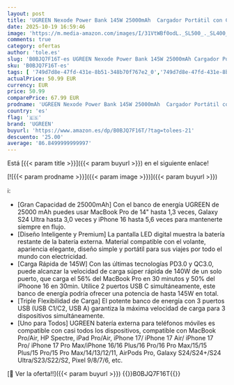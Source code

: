 ```yaml
---
layout: post
title: 'UGREEN Nexode Power Bank 145W 25000mAh  Cargador Portátil con Carga Rápida 140W con Pantalla  Batería Externa Compatible con MacBook iPad  iPhone 17 Pro MAX Air 16 15 Plus Pro MAX  Galaxy S25/S24'
date: 2025-10-19 16:59:46
image: 'https://m.media-amazon.com/images/I/31VtWBf0odL._SL500_._SL400_.jpg'
comments: true
category: ofertas
author: 'tole.es'
slug: 'B0BJQ7F16T-es UGREEN Nexode Power Bank 145W 25000mAh Cargador Portátil...'
sku: 'B0BJQ7F16T-es'
tags: [ '749d7d8e-47fd-431e-8b51-348b70f767e2_0','749d7d8e-47fd-431e-8b51-348b70f767e2_101','749d7d8e-47fd-431e-8b51-348b70f767e2_8501','Accesorios para móviles','Arborist Merchandising Root','Bancos de energía portátiles para teléfonos móviles','CML-Tech','Cargadores para móviles','Comunicación móvil y accesorios','Electrónica','Los favoritos de nuestros clientes: Electrónica','Peripherals & Accessories','Self Service','Special Features Stores','Tech all','ipad','iphone','ugreen','🇪🇸', ]
actualPrice: 50.99 EUR
currency: EUR
price: 50.99
comparePrice: 67.99 EUR
prodname: 'UGREEN Nexode Power Bank 145W 25000mAh  Cargador Portátil con Carga Rápida 140W con Pantalla  Batería Externa Compatible con MacBook iPad  iPhone 17 Pro MAX Air 16 15 Plus Pro MAX  Galaxy S25/S24'
country: 'es'
flag: '🇪🇸'
brand: 'UGREEN'
buyurl: 'https://www.amazon.es/dp/B0BJQ7F16T/?tag=tolees-21'
descuento: '25.00'
average: '86.8499999999997'
---
```


Está [{{< param title >}}]({{< param buyurl >}}) en el siguiente enlace!

[![{{< param prodname >}}]({{< param image >}})]({{< param buyurl >}})

ℹ️:

- [Gran Capacidad de 25000mAh] Con el banco de energía UGREEN de 25000 mAh puedes usar MacBook Pro de 14" hasta 1,3 veces, Galaxy S24 Ultra hasta 3,0 veces y iPhone 16 hasta 5,6 veces para mantenerte siempre en flujo.
- [Diseño Inteligente y Premium] La pantalla LED digital muestra la batería restante de la batería externa. Material compatible con el volante, apariencia elegante, diseño simple y portátil para sus viajes por todo el mundo con electricidad.
- [Carga Rápida de 145W] Con las últimas tecnologías PD3.0 y QC3.0, puede alcanzar la velocidad de carga súper rápida de 140W de un solo puerto, que carga el 56% del MacBook Pro en 30 minutos y 50% del iPhoone 16 en 30min. Utilice 2 puertos USB C simultáneamente, este banco de energía podría ofrecer una potencia de hasta 145W en total.
- [Triple Flexibilidad de Carga] El potente banco de energía con 3 puertos USB (USB C1/C2, USB A) garantiza la máxima velocidad de carga para 3 dispositivos simultáneamente.
- [Uno para Todos] UGREEN batería externa para teléfonos móviles es compatible con casi todos los dispositivos, compatible con MacBook Pro/Air, HP Spectre, iPad Pro/Air, iPhone 17/ iPhone 17 Air/ iPhone 17 Pro/ iPhone 17 Pro Max/iPhone 16/16 Plus/16 Pro/16 Pro Max/15/15 Plus/15 Pro/15 Pro Max/14/13/12/11, AirPods Pro, Galaxy S24/S24+/S24 Ultra/S23/S22/S2, Pixel 9/8/7/6, etc.

[🛒 Ver la oferta!!]({{< param buyurl >}})
{{<world>}}B0BJQ7F16T{{</world>}}
